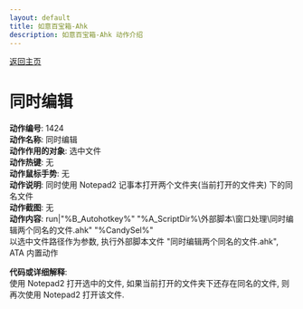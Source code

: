 ```yaml
---
layout: default
title: 如意百宝箱-Ahk
description: 如意百宝箱-Ahk 动作介绍
---
```

<link rel="stylesheet" href="../Actions/css/atom-one-light.min.css">
<script src="../Actions/js/highlight.min.js"></script>
<script>hljs.highlightAll();</script>

[返回主页](../index.md)

# [](#header-2) 同时编辑

**动作编号**: 1424  
**动作名称**: 同时编辑  
**动作作用的对象**: 选中文件  
**动作热键**: 无  
**动作鼠标手势**: 无  
**动作说明**: 同时使用 Notepad2 记事本打开两个文件夹(当前打开的文件夹) 下的同名文件  
**动作截图**: 无  
**动作内容**: run|"%B_Autohotkey%" "%A_ScriptDir%\外部脚本\窗口处理\同时编辑两个同名的文件.ahk" "%CandySel%"  
以选中文件路径作为参数, 执行外部脚本文件 "同时编辑两个同名的文件.ahk", ATA 内置动作  

**代码或详细解释**:  
使用 Notepad2 打开选中的文件, 如果当前打开的文件夹下还存在同名的文件, 则再次使用 Notepad2 打开该文件.  
